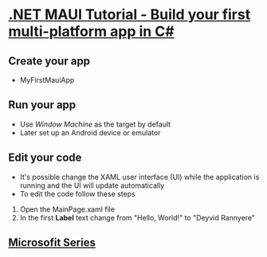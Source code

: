 # [.NET MAUI Tutorial - Build your first multi-platform app in C#](https://dotnet.microsoft.com/en-us/learn/maui/first-app-tutorial/intro)

## Create your app

* MyFirstMauiApp

## Run your app

* Use *Window Machine* as the target by default
* Later set up an Android device or emulator

## Edit your code

* It's possible change the XAML user interface (UI) while the application is running and the UI will update automatically
* To edit the code follow these steps

1. Open the MainPage.xaml file
2. In the first **Label** text change from "Hello, World!" to "Deyvid Rannyere"

## [Microsofit Series](https://youtu.be/Hh279ES_FNQ?list=PLdo4fOcmZ0oUBAdL2NwBpDs32zwGqb9DY)

<!--
# .NET MAUI Tutorial - Build your first multi-platform app in C#
## Configure Android device
-->